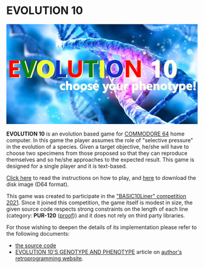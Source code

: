 # EVOLUTION 10

![copertina](copertina_evolution10.jpg)

**EVOLUTION 10** is an evolution based game for [COMMODORE 64](https://it.wikipedia.org/wiki/Commodore_64) home computer. In this game the player assumes the role of "selective pressure" in the evolution of a species. Given a target objective, he/she will have to choose two specimens from those proposed so that they can reproduce themselves and so he/she approaches to the expected result. This game is designed for a single player and it is text-based.

[Click here](/docs/instructions.md) to read the instructions on how to play, and [here](/releases/download/1.0/evolution10.d64) to download the disk image (D64 format).

This game was created to participate in the ["BASIC10Liner" competition 2021](https://gkanold.wixsite.com/homeputerium/rules2021). Since it joined this competition, the game itself is modest in size, the given source code respects strong constraints on the length of each line (category: **PUR-120** ([proof](evolution10_pur120_proof.png))) and it does not rely on third party libraries.

For those wishing to deepen the details of its implementation please refer to the following documents:
 *  [the source code](/docs/source.md)
 *  [EVOLUTION 10'S GENOTYPE AND PHENOTYPE](https://retroprogramming.iwashere.eu/evolution10:genotype) article on [author's retroprogramming website](https://retroprogramming.iwashere.eu).
